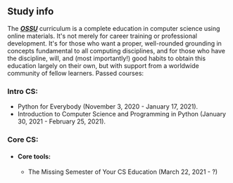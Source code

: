 <h2>Study info</h2>
<p>The <i><b><a href='https://github.com/ossu/computer-science'>OSSU</a></b></i> curriculum is a complete education in computer science using online materials. It's not merely for career training or professional development. It's for those who want a proper, well-rounded grounding in concepts fundamental to all computing disciplines, and for those who have the discipline, will, and (most importantly!) good habits to obtain this education largely on their own, but with support from a worldwide community of fellow learners. Passed courses:</p>

<h3>Intro CS:</h3>
<ul>
    <li>Python for Everybody (November 3, 2020 - January 17, 2021).</li>
    <li>Introduction to Computer Science and Programming in Python (January 30, 2021 - February 25, 2021).</li>
</ul>
<h3>Core CS:</h3>
<ul>
    <li><h4>Core tools:</h4>
        <ul>
            <li>The Missing Semester of Your CS Education (March 22, 2021 - ?)</li>
        </ul>
    </li>
</ul>